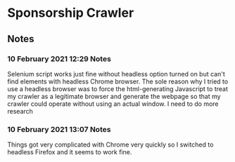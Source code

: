 # Sponsorship Crawler

## Notes

### 10 February 2021 12:29 Notes

Selenium script works just fine without headless option turned on but can't find elements with headless Chrome browser. The sole reason why I tried to use a headless browser was to force the html-generating Javascript to treat my crawler as a legitimate browser and generate the webpage so that my crawler could operate without using an actual window. I need to do more research

### 10 February 2021 13:07 Notes

Things got very complicated with Chrome very quickly so I switched to headless Firefox and it seems to work fine.

